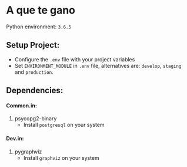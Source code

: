 # A que te gano

Python environment: `3.6.5`

## Setup Project:

- Configure the `.env` file with your project variables
- Set `ENVIRONMENT_MODULE` in `.env` file, alternatives are: `develop`, `staging` and `production`.

## Dependencies:

#### Common.in:

1. psycopg2-binary
    - Install `postgresql` on your system

#### Dev.in:

1. pygraphviz
    - Install `graphviz` on your system

